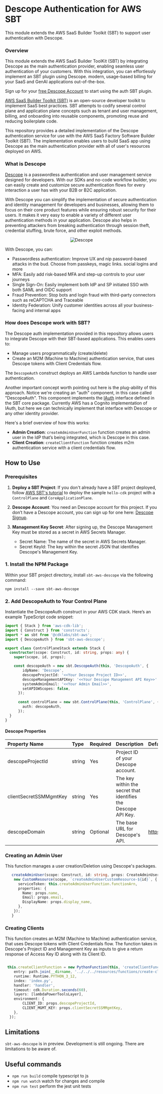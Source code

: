 # Descope Authentication for AWS SBT

This module extends the AWS SaaS Builder Toolkit (SBT) to support user authentication with Descope.


### Overview

This module extends the AWS SaaS Builder ToolKit (SBT) by integrating Descope as the main authentication provider, enabling seamless user authentication of your customers. With this integration, you can effortlessly implement an SBT plugin using Descope. modern, usage-based billing for your SaaS and GenAI applications out-of-the-box.

Sign up for your [free Descope Account](https://www.descope.com/sign-up) to start using the auth SBT plugin.

[AWS SaaS Builder Toolkit (SBT)](https://github.com/awslabs/sbt-aws) is an open-source developer toolkit to implement SaaS best practices. SBT attempts to codify several control plane and application plane concepts such as tenant and user management, billing, and onboarding into reusable components, promoting reuse and reducing boilerplate code.


This repository provides a detailed implementation of the Descope authentication service for use with the AWS SaaS Factory Software Builder Toolkit (SBT). The implementation enables users to build SaaS app using Descope as the main authentication provider with all of user's resources deployed on AWS. 


### What is Descope

[Descope](https://docs.descope.com/) is a passwordless authentication and user management service designed for developers. With our SDKs and no-code workflow builder, you can easily create and customize secure authentication flows for every interaction a user has with your B2B or B2C application.

With Descope you can simplify the implementation of secure authentication and identity management for developers and businesses, allowing them to focus on their core product features while ensuring robust security for their users. It makes it very easy to enable a variety of different user authentication methods in your application. Descope also helps in preventing attackers from breaking authentication through session theft, credential stuffing, brute force, and other exploit methods.

<p align="center">
  <img src="images/descopelogo.png" alt="Descope" style="max-width: 100%; height: auto;">
</p>

With Descope, you can:
- Passwordless authentication: Improve UX and nip password-based attacks in the bud. Choose from passkeys, magic links. social logins and more
- MFA: Easily add risk-based MFA and step-up controls to your user journeys
- Single Sign-On: Easily implement both IdP and SP initiated SSO with both SAML and OIDC support
- Fraud Prevention: Stop bots and login fraud with third-party connectors such as reCAPTCHA and Traceable
- Identity Federation: Unify customer identities across all your business-facing and internal apps

### How does Descope work with SBT?

The Descope auth implementation provided in this repository allows users to integrate Descope with their SBT-based applications. 
This enables users to:
- Manage users programmatically (create/delete)
- Create an M2M (Machine to Machine) authentication service, that uses Descope tokens with Client Credentials flow.

The `DescopeAuth` construct deploys an AWS Lambda function to handle user authentication. 

Another important concept worth pointing out here is the plug-ability of this approach. Notice we're creating an "auth" component, in this case called "DescopeAuth". This component implements the [IAuth](https://github.com/awslabs/sbt-aws/blob/main/API.md#iauth-) interface defined in the SBT core package. Currently AWS has a Cognito implementation of IAuth, but here we can technically implement that interface with Descope or any other identity provider.

Here's a brief overview of how this works:

- **Admin Creation**: `createAdminUserFunction` function creates an admin user in the IdP that’s being integrated, which is Descope in this case.
- **Client Creation**: `createClientFunction` function creates m2m authentication service with a client credentials flow.




## How to Use

### Prerequisites

1. **Deploy a SBT Project**: If you don't already have a SBT project deployed, follow [AWS SBT's tutorial](https://github.com/awslabs/sbt-aws/tree/main/docs/public) to deploy the sample `hello-cdk` project with a `ControlPlane` and `CoreApplicationPlane`.
2. **Descope Account**: You need an Descope account for this project. If you don’t have a Descope account, you can sign up for one here: [Descope Signup](https://www.descope.com/sign-up).
3. **Management Key Secret**: After signing up, the Descope Management Key must be stored as a secret in AWS Secrets Manager.
   
   - Secret Name: The name of the secret in AWS Secrets Manager.
   - Secret KeyId: The key within the secret JSON that identifies Descope's Management Key.


   
### 1. Install the NPM Package

Within your SBT project directory, install `sbt-aws-descope` via the following command:

```shell
npm install --save sbt-aws-descope
```

### 2. Add DescopeAuth to Your Control Plane
Instantiate the DescopeAuth construct in your AWS CDK stack. Here’s an example TypeScript code snippet:

```typescript
import { Stack } from 'aws-cdk-lib';
import { Construct } from 'constructs';
import * as sbt from '@cdklabs/sbt-aws';
import { DescopeAuth } from 'sbt-aws-descope';

export class ControlPlaneStack extends Stack {
  constructor(scope: Construct, id: string, props: any) {
    super(scope, id, props);

    const descopeAuth = new sbt.DescopeAuth(this, 'DescopeAuth', {
        idpName: 'Descope',
        descopeProjectId: '<<Your Descope Project ID>>',
        descopeManagementAPIKey: '<<Your Descope Management API Key>>'
        systemAdminEmail: '<<Your Admin Email>>', 
        setAPIGWScopes: false,
      });
  
      const controlPlane = new sbt.ControlPlane(this, 'ControlPlane', {
        auth: descopeAuth,
      });
  }
}
```

#### Descope Properties

| Property Name | Type | Required | Description                                                     | Default Value |
|:-------------|:-----|:---------|:----------------------------------------------------------------|:--------------|
| descopeProjectId | string | Yes      | Project ID of your Descope account.                     |  |
| clientSecretSSMMgmtKey | string | Yes      | The key within the secret that identifies the Descope API Key. |  |
| descopeDomain | string | Optional | The base URL for Descope's API.                                | https://api.descope.com |




### Creating an Admin User

This function manages a user creation/Deletion using Descope's packages. 

```typescript
   createAdminUser(scope: Construct, id: string, props: CreateAdminUserProps) {
    new CustomResource(scope, `createAdminUserCustomResource-${id}`, {
      serviceToken: this.createAdminUserFunction.functionArn,
      properties: {
        Name: props.name,
        Email: props.email,
        DisplayName: props.display_name,
      },
    });
   }

```
### Creating Clients

This function creates an M2M (Machine to Machine) authentication service, that uses Descope tokens with Client Credentials flow.
The function takes in Descope's Project ID and Management Key as inputs to give a return response of Access Key ID along with its Client ID.

```typescript

 this.createClientFunction = new PythonFunction(this, 'createClientFunction', {
    entry: path.join(__dirname, '../../../resources/functions/create-client'),
    runtime: Runtime.PYTHON_3_12,
    index: 'index.py',
    handler: 'handler',
    timeout: cdk.Duration.seconds(60),
    layers: [lambdaPowerToolsLayer],
    environment: {
        CLIENT_ID: props.descopeProjectId,
        CLIENT_MGMT_KEY: props.clientSecretSSMMgmtKey,
    },
  });

  ```


## Limitations
`sbt-aws-descope` is in preview. Development is still ongoing. There are limitations to be aware of.

## Useful commands

* `npm run build`   compile typescript to js
* `npm run watch`   watch for changes and compile
* `npm run test`    perform the jest unit tests



